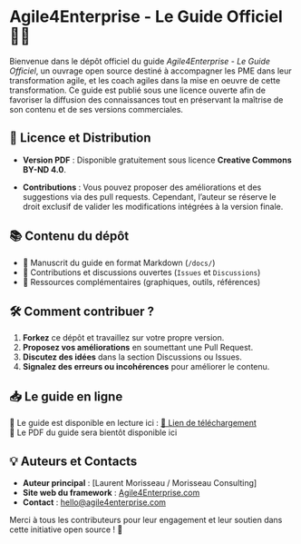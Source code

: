 # Agile4Enterprise - Le Guide Officiel 📖🚀

Bienvenue dans le dépôt officiel du guide *Agile4Enterprise - Le Guide Officiel*, un ouvrage open source destiné à accompagner les PME dans leur transformation agile, et les coach agiles dans la mise en oeuvre de cette transformation. Ce guide est publié sous une licence ouverte afin de favoriser la diffusion des connaissances tout en préservant la maîtrise de son contenu et de ses versions commerciales.

## 📜 Licence et Distribution

- **Version PDF** : Disponible gratuitement sous licence **Creative Commons BY-ND 4.0**.
<!--- **Version imprimée et e-book** : Disponible en auto-édition (impression et vente réservées à l’auteur).-->
- **Contributions** : Vous pouvez proposer des améliorations et des suggestions via des pull requests. Cependant, l’auteur se réserve le droit exclusif de valider les modifications intégrées à la version finale.

## 📚 Contenu du dépôt

- 📝 Manuscrit du guide en format Markdown (`/docs/`)
- 🔄 Contributions et discussions ouvertes (`Issues` et `Discussions`)
- 📌 Ressources complémentaires (graphiques, outils, références)

## 🛠 Comment contribuer ?

1. **Forkez** ce dépôt et travaillez sur votre propre version.
2. **Proposez vos améliorations** en soumettant une Pull Request.
3. **Discutez des idées** dans la section Discussions ou Issues.
4. **Signalez des erreurs ou incohérences** pour améliorer le contenu.


## 📥 Le guide en ligne

📌 Le guide est disponible en lecture ici : [🔗 Lien de téléchargement](https://agile4enterprise.github.io/guide/)  
📌 Le PDF du guide sera bientôt disponible ici
<!--📌 Le PDF du guide est disponible ici : [🔗 Lien de téléchargement](https://agile4enterprise.github.io/guide/static/Agile4Enterprise.pdf)-->

## 💡 Auteurs et Contacts

- **Auteur principal** : [Laurent Morisseau / Morisseau Consulting]
- **Site web du framework** : [Agile4Enterprise.com](https://agile4enterprise.com/)
- **Contact** : [hello@agile4enterprise.com](mailto:hello@agile4enterprise.com)

Merci à tous les contributeurs pour leur engagement et leur soutien dans cette initiative open source ! 🚀
